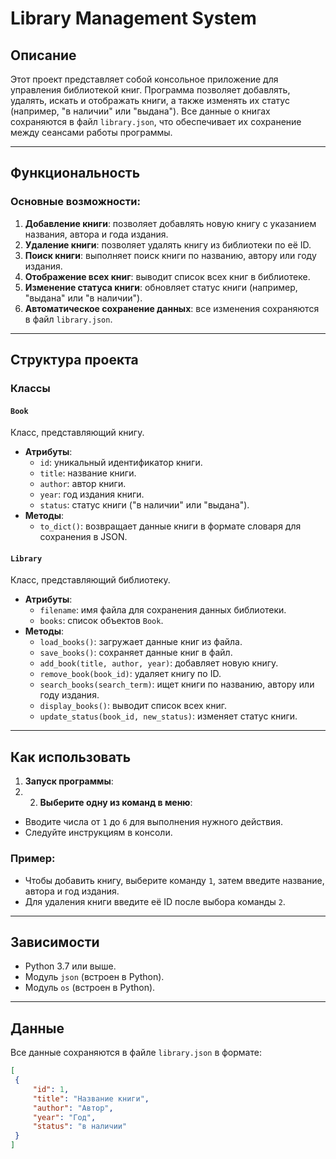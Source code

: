 # Library Management System

## Описание

Этот проект представляет собой консольное приложение для управления библиотекой книг. Программа позволяет добавлять, удалять, искать и отображать книги, а также изменять их статус (например, "в наличии" или "выдана"). Все данные о книгах сохраняются в файл `library.json`, что обеспечивает их сохранение между сеансами работы программы.

---

## Функциональность

### Основные возможности:
1. **Добавление книги**: позволяет добавлять новую книгу с указанием названия, автора и года издания.
2. **Удаление книги**: позволяет удалять книгу из библиотеки по её ID.
3. **Поиск книги**: выполняет поиск книги по названию, автору или году издания.
4. **Отображение всех книг**: выводит список всех книг в библиотеке.
5. **Изменение статуса книги**: обновляет статус книги (например, "выдана" или "в наличии").
6. **Автоматическое сохранение данных**: все изменения сохраняются в файл `library.json`.

---

## Структура проекта

### Классы
#### `Book`
Класс, представляющий книгу.
- **Атрибуты**:
  - `id`: уникальный идентификатор книги.
  - `title`: название книги.
  - `author`: автор книги.
  - `year`: год издания книги.
  - `status`: статус книги ("в наличии" или "выдана").
- **Методы**:
  - `to_dict()`: возвращает данные книги в формате словаря для сохранения в JSON.

#### `Library`
Класс, представляющий библиотеку.
- **Атрибуты**:
  - `filename`: имя файла для сохранения данных библиотеки.
  - `books`: список объектов `Book`.
- **Методы**:
  - `load_books()`: загружает данные книг из файла.
  - `save_books()`: сохраняет данные книг в файл.
  - `add_book(title, author, year)`: добавляет новую книгу.
  - `remove_book(book_id)`: удаляет книгу по ID.
  - `search_books(search_term)`: ищет книги по названию, автору или году издания.
  - `display_books()`: выводит список всех книг.
  - `update_status(book_id, new_status)`: изменяет статус книги.

---

## Как использовать

1. **Запуск программы**:
2. 2. **Выберите одну из команд в меню**:
- Вводите числа от `1` до `6` для выполнения нужного действия.
- Следуйте инструкциям в консоли.

### Пример:
- Чтобы добавить книгу, выберите команду `1`, затем введите название, автора и год издания.
- Для удаления книги введите её ID после выбора команды `2`.

---

## Зависимости

- Python 3.7 или выше.
- Модуль `json` (встроен в Python).
- Модуль `os` (встроен в Python).

---

## Данные

Все данные сохраняются в файле `library.json` в формате:
```json
[
 {
     "id": 1,
     "title": "Название книги",
     "author": "Автор",
     "year": "Год",
     "status": "в наличии"
 }
]
